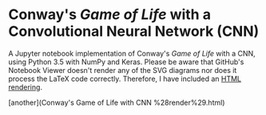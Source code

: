# Conway's *Game of Life* with a Convolutional Neural Network (CNN)

A Jupyter notebook implementation of Conway's *Game of Life* with a CNN, using Python 3.5 with NumPy and Keras. Please be aware that GitHub's Notebook Viewer doesn't render any of the SVG diagrams nor does it process the LaTeX code correctly. Therefore, I have included an [HTML rendering](https://rhaver.github.io/Conway's%20Game%20of%20Life%20with%20CNN.html).

[another](Conway's Game of Life with CNN %28render%29.html)

<!--
Another rendered preview of the Jupyter notebook, but which doesn't put the output cells in nice scrollable blocks:
https://nbviewer.jupyter.org/github/rhaver/conways-game-of-life-with-cnn/blob/master/Conway's%20Game%20of%20Life%20with%20CNN.ipynb
-->